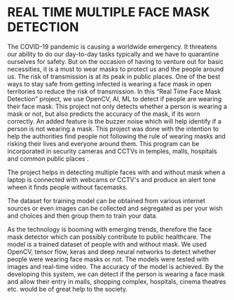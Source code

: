 # REAL TIME MULTIPLE FACE MASK DETECTION
The COVID-19 pandemic is causing a worldwide emergency. It threatens our ability to do our day-to-day tasks typically and we have to quarantine ourselves for safety. But on the occasion of having to venture out for basic necessities, it is a must to wear masks to protect us and the people around us. The risk of transmission is at its peak in public places. One of the best ways to stay safe from getting infected is wearing a face mask in open territories to reduce the risk of transmission. In this “Real Time Face Mask Detection” project, we use OpenCV, AI, ML to detect if people are wearing their face mask. This project not only detects whether a person is wearing a mask or not, but also predicts the accuracy of the mask, if its worn correctly. An added feature is the buzzer noise which will help identify if a person is not wearing a mask. This project was done with the intention to help the authorities find people not following the rule of wearing masks and risking their lives and everyone around them. This program can be incorporated in security cameras and CCTVs in temples, malls, hospitals and common public places .   


The project helps in detecting multiple faces with and without mask when a laptop is connected with webcams or CCTV's and produce an alert tone wheen it finds people without facemasks.


The dataset for training model can be obtained from various internet sources or even images can be collected and segregated as per your wish and choices and then group them to train your data.


As the technology is booming with emerging trends, therefore the face mask detector which can possibly contribute to public healthcare. The model is a trained dataset of people with and without mask. We used OpenCV, tensor flow, keras and deep neural networks to detect whether people were wearing face masks or not. The models were tested with images and real-time video. The accuracy of the model is achieved. By the developing this system, we can detect if the person is wearing a face mask and allow their entry in malls, shopping complex, hospitals, cinema theatres etc. would be of great help to the society. 
